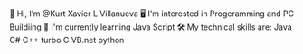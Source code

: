 👋 Hi, I’m @Kurt Xavier L Villanueva
🖥️ I'm interested in Progeramming and PC Buildiing
📖 I'm currently learning Java Script
🛠️ My technical skills are:
Java
C#
C++
turbo C
VB.net python
<!--
**Khail0119/Khail0119** is a ✨ _special_ ✨ repository because its `README.md` (this file) appears on your GitHub profile.

Here are some ideas to get you started:

- 🔭 I’m currently working on ...
- 🌱 I’m currently learning ...
- 👯 I’m looking to collaborate on ...
- 🤔 I’m looking for help with ...
- 💬 Ask me about ...
- 📫 How to reach me: ...
- 😄 Pronouns: ...
- ⚡ Fun fact: ...
-->
